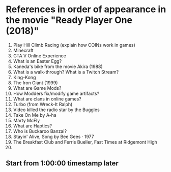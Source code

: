 # References in order of appearance in the movie "Ready Player One (2018)"

1. Play Hill Climb Racing (explain how COINs work in games)
2. Minecraft
3. GTA V Online Experience
4. What is an Easter Egg?
5. Kaneda's bike from the movie Akira (1988)
6. What is a walk-through? What is a Twitch Stream?
7. King-Kong
8. The Iron Giant (1999)
9. What are Game Mods?
10. How Modders fix/modify game artifacts?
11. What are clans in online games?
12. Turbo (from Wreck-It Ralph)
13. Video killed the radio star by the Buggles
14. Take On Me by A-ha
15. Marty McFly
16. What are Haptics?
17. Who is Buckaroo Banzai?
18. Stayin' Alive, Song by Bee Gees ‧ 1977
19. The Breakfast Club and Ferris Bueller, Fast Times at Ridgemont High
20. 

## Start from 1:00:00 timestamp later